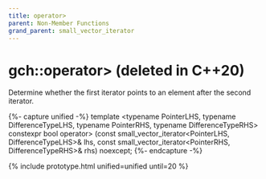 ```yaml
---
title: operator>
parent: Non-Member Functions
grand_parent: small_vector_iterator
---
```


# gch::operator> <span class="title-annotation">(deleted in C++20)</span>

Determine whether the first iterator points to an element after the second iterator.

{%- capture unified -%}
template <typename PointerLHS, typename DifferenceTypeLHS,
          typename PointerRHS, typename DifferenceTypeRHS>
constexpr
bool
operator> (const small_vector_iterator<PointerLHS, DifferenceTypeLHS>& lhs,
           const small_vector_iterator<PointerRHS, DifferenceTypeRHS>& rhs)
  noexcept;
{%- endcapture -%}

{% include prototype.html unified=unified until=20 %}
